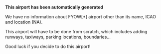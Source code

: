**This airport has been automatically generated**

We have no information about FYOW[*] airport other than its name, ICAO and location (NA).

This airport will have to be done from scratch, which includes adding runways, taxiways, parking locations, boundaries...

Good luck if you decide to do this airport!
